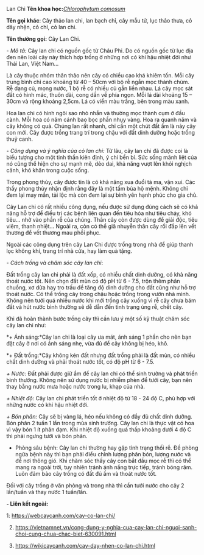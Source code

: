 Lan Chi
**Tên khoa học:**[*Chlorophytum comosum*](https://en.wikipedia.org/wiki/Chlorophytum_comosum)

**Tên gọi khác**: Cây thảo lan chi, lan bạch chỉ, cây mẫu tử, lục thảo thưa, cỏ dây nhện, cỏ chỉ, cỏ lan chi.

**Tên thường gọi:** Cây Lan Chi. 

*- Mô tả:* Cây lan chi có nguồn gốc từ Châu Phi. Do có nguồn gốc từ lục địa đen nên loài cây này thích hợp trồng ở những nơi có khí hậu nhiệt đới như Thái Lan, Việt Nam…

Là cây thuộc nhóm thân thảo nên cây có chiều cao khá khiêm tốn. Mỗi cây trung bình chỉ cao khoảng từ 40 – 50cm với bộ rễ ngắn mọc thành chùm. Rễ dạng củ, mọng nước, 1 bộ rễ có nhiều củ gắn liền nhau. Lá cây mọc sát đất có hình mác, thuôn dài, cong dần về phía ngọn. Mỗi lá dài khoảng 15 – 30cm và rộng khoảng 2,5cm. Lá có viền màu trắng, bên trong màu xanh.

Hoa lan chi có hình ngôi sao nhỏ nhắn và thường mọc thành cụm ở đầu cành. Mỗi hoa có năm cánh bao bọc phần nhụy vàng. Hoa ra quanh năm và cây không có quả. Chúng lan rất nhanh, chỉ cần một chút đất ẩm là nảy cây con mới. Cây được trồng trang trí trong chậu với đất dinh dưỡng hoặc trồng thuỷ canh.

*- Công dụng và ý nghĩa của cỏ lan chi:* Từ lâu, cây lan chi đã được coi là biểu tượng cho một tinh thần kiên định, ý chí bền bỉ. Sức sống mãnh liệt của nó cũng thể hiện cho sự mạnh mẽ, dẻo dai, khả năng vượt lên khỏi nghịch cảnh, khó khăn trong cuộc sống.

Trong phong thủy, cây được tin là có khả năng xua đuổi tà ma, vận xui. Các thầy phong thủy nhận định rằng đây là một tấm bùa hộ mệnh. Không chỉ đem lại may mắn, tài lộc mà còn đem lại sự bình yên hạnh phúc cho gia chủ.

Cây Lan chi có rất nhiều công dụng, nếu được sử dụng đúng cách sẽ có khả năng hỗ trợ để điều trị các bệnh liên quan đến tiêu hóa như tiêu chảy, khó tiêu… nhờ vào phần rễ của chúng. Thân cây còn được dùng để giải độc, tiêu viêm, thanh nhiệt… Ngoài ra, còn có thể giã nhuyễn thân cây rồi đắp lên vết thương để vết thương mau phồi phục.

Ngoài các công dụng trên cây Lan Chi được trồng trong nhà để giúp thanh lọc không khí, trang trí nhà cửa, hay làm quà tặng.

*- Cách trồng và chăm sóc cây lan chi*:

Đất trồng cây lan chi phải là đất xốp, có nhiều chất dinh dưỡng, có khả năng thoát nước tốt. Nên chọn đất mùn có độ pH từ 6 - 7.5, trộn thêm phân chuồng, xơ dừa hay tro trấu để tăng độ dinh dưỡng cho đất cũng như hỗ trợ thoát nước. Có thể trồng cây trong chậu hoặc trồng trong vườn nhà mình. Không nên tưới quá nhiều nước khi mới trồng cây xuống vì rễ cây chưa bám đất và hút nước bình thường sẽ dễ dẫn đến tình trạng úng rễ, chết cây.

Khi đã hoàn thành bước trồng cây thì cần lưu ý một số kỹ thuật chăm sóc cây lan chi như:

*+ Ánh sáng:*Cây lan chi là loại cây ưa mát, ánh sáng 1 phần cho nên bạn đặt cây ở nơi có ánh sáng nhẹ, vừa đủ để cây không bị héo, khô.

*+ Đất trồng:*Cây không kén đất nhưng đất trồng phải là đất mùn, có nhiều chất dinh dưỡng và phải thoát nước tốt, có độ pH từ 6 - 7.5.

*+ Nước:* Đất phải được giữ ẩm để cây lan chi có thể sinh trưởng và phát triển bình thường. Không nên sử dụng nước bị nhiễm phèn để tưới cây, bạn nên thay bằng nước mưa hoặc nước trong lu, khạp của nhà.

*+ Nhiệt độ:* Cây lan chi phát triển tốt ở nhiệt độ từ 18 - 24 độ C, phù hợp với những nước có khí hậu nhiệt đới.

*+ Bón phân:* Cây sẽ bị vàng lá, héo nếu không có đầy đủ chất dinh dưỡng. Bón phân 2 tuần 1 lần trong mùa sinh trưởng. Cây lan chi là thực vật có hoa vì vậy bón 1 ít phân đạm. Khi nhiệt độ xuống quá thấp khoảng dưới 4 độ C thì phải ngưng tưới và bón phân.

+ Phòng sâu bệnh: Cây lan chi thường hay gặp tình trạng thối rễ. Đề phòng ngừa bệnh này thì bạn phải điều chỉnh lượng phân bón, lượng nước và để nơi thông gió. Khi chăm sóc thấy cây con bắt đầu mọc rễ thì có thể mang ra ngoài trời, tuy nhiên tránh ánh nắng trực tiếp, tránh bóng râm. Luôn đảm bảo cây trồng có đất đủ ấm và thoát nước tốt.

Đối với cây trồng ở văn phòng và trong nhà thì cần tưới nước cho cây 2 lần/tuần và thay nước 1 tuần/lần.

**- Liên kết ngoài:**

1: <https://webcaycanh.com/cay-co-lan-chi/>

2. <https://vietnamnet.vn/cong-dung-y-nghia-cua-cay-lan-chi-nguoi-sanh-choi-cung-chua-chac-biet-630091.html>

3. <https://wikicaycanh.com/cay-day-nhen-co-lan-chi.html>

